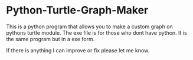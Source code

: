 # Python-Turtle-Graph-Maker
This is a python program that allows you to make a custom graph on pythons turtle module.
The exe file is for those who dont have python. It is the same program but in a exe form.

If there is anything I can improve or fix please let me know.
